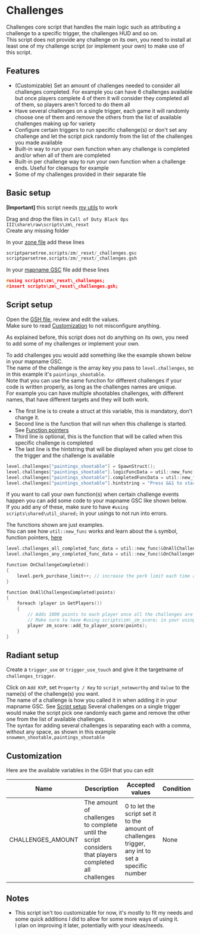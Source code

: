 # Challenges

Challenges core script that handles the main logic such as attributing a challenge to a specific trigger, the challenges HUD and so on.  
This script does not provide any challenge on its own, you need to install at least one of my challenge script (or implement your own) to make use of this script.  

## Features

- (Customizable) Set an amount of challenges needed to consider all challenges completed. For example you can have 6 challenges available but once players complete 4 of them it will consider they completed all of them, so players aren't forced to do them all
- Have several challenges on a single trigger, each game it will randomly choose one of them and remove the others from the list of available challenges making up for variety
- Configure certain triggers to run specific challenge(s) or don't set any challenge and let the script pick randomly from the list of the challenges you made available
- Built-in way to run your own function when any challenge is completed and/or when all of them are completed
- Built-in per challenge way to run your own function when a challenge ends. Useful for cleanups for example
- Some of my challenges provided in their separate file

## Basic setup

**[Important]** this script needs [my utils](../utils) to work

Drag and drop the files in `Call of Duty Black Ops III\share\raw\scripts\zm\_resxt`  
Create any missing folder

In your [zone file](../README.md#zone-file) add these lines

```c
scriptparsetree,scripts/zm/_resxt/_challenges.gsc
scriptparsetree,scripts/zm/_resxt/_challenges.gsh
```

In your [mapname GSC](../README.md#glossary) file add these lines

```c
#using scripts\zm\_resxt\_challenges;
#insert scripts\zm\_resxt\_challenges.gsh;
```

## Script setup

Open the [GSH file](../README.md#glossary), review and edit the values.  
Make sure to read [Customization](#customization) to not misconfigure anything.  

As explained before, this script does not do anything on its own, you need to add some of my challenges or implement your own.  

To add challenges you would add something like the example shown below in your mapname GSC.  
The name of the challenge is the array key you pass to `level.challenges`, so in this example it's `paintings_shootable`.  
Note that you can use the same function for different challenges if your code is written properly, as long as the challenges names are unique.  
For example you can have multiple shootables challenges, with different names, that have different targets and they will both work.  

- The first line is to create a struct at this variable, this is mandatory, don't change it.  
- Second line is the function that will run when this challenge is started. See [Function pointers](../README.md#function-pointers)
- Third line is optional, this is the function that will be called when this specific challenge is completed
- The last line is the hintstring that will be displayed when you get close to the trigger and the challenge is available

```c
level.challenges["paintings_shootable"] = SpawnStruct();
level.challenges["paintings_shootable"].logicFuncData = util::new_func(&resxt_challenge_shootables::StartShootablesChallenge, "paintings_shootable_challenge_target");
level.challenges["paintings_shootable"].completedFuncData = util::new_func(&IPrintLnBold, "^2You completed the paintings shootable challenge!");
level.challenges["paintings_shootable"].hintstring = "Press &&1 to start the paintings shootable challenge";
```

If you want to call your own function(s) when certain challenge events happen you can add some code to your mapname GSC like shown below.  
If you add any of these, make sure to have `#using scripts\shared\util_shared;` in your usings to not run into errors.  

The functions shown are just examples.  
You can see how `util::new_func` works and learn about the `&` symbol, function pointers, [here](../README.md#function-pointers)

```c
level.challenges_all_completed_func_data = util::new_func(&OnAllChallengesCompleted, 1000);
level.challenges_any_completed_func_data = util::new_func(&OnChallengeCompleted);

function OnChallengeCompleted()
{
    level.perk_purchase_limit++; // increase the perk limit each time a challenge is completed
}

function OnAllChallengesCompleted(points)
{
    foreach (player in GetPlayers())
    {
        // Adds 1000 points to each player once all the challenges are completed
        // Make sure to have #using scripts\zm\_zm_score; in your usings if you use it
        player zm_score::add_to_player_score(points);
    }
}
```

## Radiant setup

Create a `trigger_use` or `trigger_use_touch` and give it the targetname of `challenges_trigger`.  

Click on `Add KVP`, set `Property / Key` to `script_noteworthy` and `Value` to the name(s) of the challenge(s) you want.  
The name of a challenge is how you called it in when adding it in your mapname GSC. See [Script setup](#script-setup)
Several challenges on a single trigger would make the script pick one randomly each game and remove the other one from the list of available challenges.  
The syntax for adding several challenges is separating each with a comma, without any space, as shown in this example `snowmen_shootable,paintings_shootable`

## Customization

Here are the available variables in the GSH that you can edit

| Name | Description | Accepted values | Condition |
|---|---|---|---|
| CHALLENGES_AMOUNT | The amount of challenges to complete until the script considers that players completed all challenges | 0 to let the script set it to the amount of challenges trigger, any int to set a specific number | None |

## Notes

- This script isn't too customizable for now, it's mostly to fit my needs and some quick additions I did to allow for some more ways of using it.  
I plan on improving it later, potentially with your ideas/needs.
